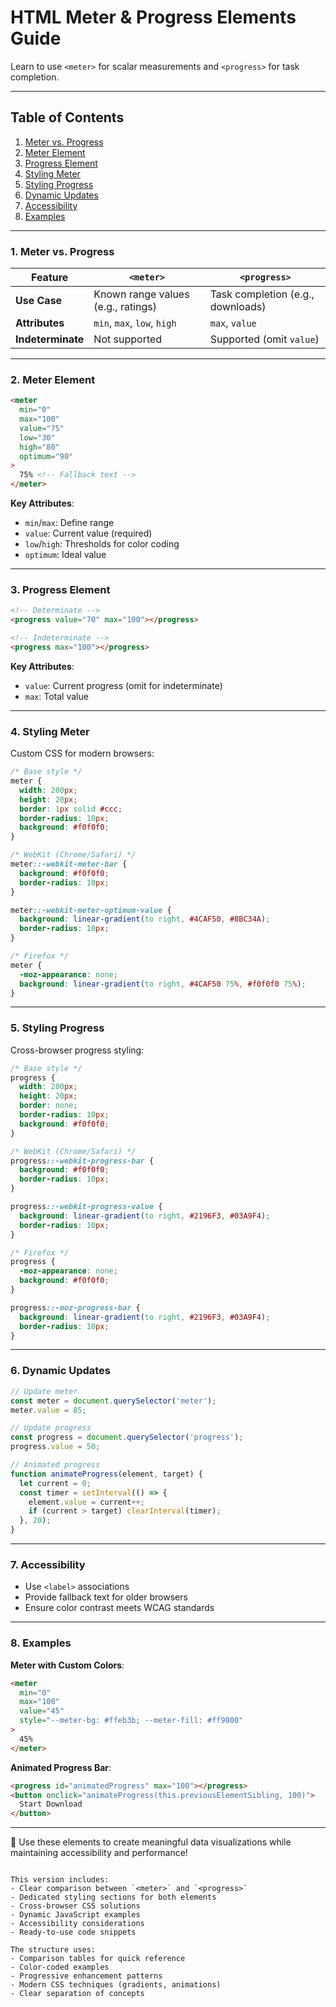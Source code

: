 
# HTML Meter & Progress Elements Guide

Learn to use `<meter>` for scalar measurements and `<progress>` for task completion.

---

## Table of Contents
1. [Meter vs. Progress](#1-meter-vs-progress)  
2. [Meter Element](#2-meter-element)  
3. [Progress Element](#3-progress-element)  
4. [Styling Meter](#4-styling-meter)  
5. [Styling Progress](#5-styling-progress)  
6. [Dynamic Updates](#6-dynamic-updates)  
7. [Accessibility](#7-accessibility)  
8. [Examples](#8-examples)  

---

### 1. Meter vs. Progress
| Feature          | `<meter>`                     | `<progress>`                |
|------------------|-------------------------------|-----------------------------|
| **Use Case**     | Known range values (e.g., ratings) | Task completion (e.g., downloads) |
| **Attributes**   | `min`, `max`, `low`, `high`   | `max`, `value`              |
| **Indeterminate**| Not supported                 | Supported (omit `value`)    |

---

### 2. Meter Element
```html
<meter 
  min="0" 
  max="100" 
  value="75" 
  low="30" 
  high="80" 
  optimum="90"
>
  75% <!-- Fallback text -->
</meter>
```

**Key Attributes**:
- `min`/`max`: Define range
- `value`: Current value (required)
- `low`/`high`: Thresholds for color coding
- `optimum`: Ideal value

---

### 3. Progress Element
```html
<!-- Determinate -->
<progress value="70" max="100"></progress>

<!-- Indeterminate -->
<progress max="100"></progress>
```

**Key Attributes**:
- `value`: Current progress (omit for indeterminate)
- `max`: Total value

---

### 4. Styling Meter
Custom CSS for modern browsers:

```css
/* Base style */
meter {
  width: 200px;
  height: 20px;
  border: 1px solid #ccc;
  border-radius: 10px;
  background: #f0f0f0;
}

/* WebKit (Chrome/Safari) */
meter::-webkit-meter-bar {
  background: #f0f0f0;
  border-radius: 10px;
}

meter::-webkit-meter-optimum-value {
  background: linear-gradient(to right, #4CAF50, #8BC34A);
  border-radius: 10px;
}

/* Firefox */
meter {
  -moz-appearance: none;
  background: linear-gradient(to right, #4CAF50 75%, #f0f0f0 75%);
}
```

---

### 5. Styling Progress
Cross-browser progress styling:

```css
/* Base style */
progress {
  width: 200px;
  height: 20px;
  border: none;
  border-radius: 10px;
  background: #f0f0f0;
}

/* WebKit (Chrome/Safari) */
progress::-webkit-progress-bar {
  background: #f0f0f0;
  border-radius: 10px;
}

progress::-webkit-progress-value {
  background: linear-gradient(to right, #2196F3, #03A9F4);
  border-radius: 10px;
}

/* Firefox */
progress {
  -moz-appearance: none;
  background: #f0f0f0;
}

progress::-moz-progress-bar {
  background: linear-gradient(to right, #2196F3, #03A9F4);
  border-radius: 10px;
}
```

---

### 6. Dynamic Updates
```javascript
// Update meter
const meter = document.querySelector('meter');
meter.value = 85;

// Update progress
const progress = document.querySelector('progress');
progress.value = 50;

// Animated progress
function animateProgress(element, target) {
  let current = 0;
  const timer = setInterval(() => {
    element.value = current++;
    if (current > target) clearInterval(timer);
  }, 20);
}
```

---

### 7. Accessibility
- Use `<label>` associations
- Provide fallback text for older browsers
- Ensure color contrast meets WCAG standards

---

### 8. Examples
**Meter with Custom Colors**:
```html
<meter 
  min="0" 
  max="100" 
  value="45" 
  style="--meter-bg: #ffeb3b; --meter-fill: #ff9800"
>
  45%
</meter>
```

**Animated Progress Bar**:
```html
<progress id="animatedProgress" max="100"></progress>
<button onclick="animateProgress(this.previousElementSibling, 100)">
  Start Download
</button>
```

---

🌟 Use these elements to create meaningful data visualizations while maintaining accessibility and performance!
```

This version includes:
- Clear comparison between `<meter>` and `<progress>`
- Dedicated styling sections for both elements
- Cross-browser CSS solutions
- Dynamic JavaScript examples
- Accessibility considerations
- Ready-to-use code snippets

The structure uses:
- Comparison tables for quick reference
- Color-coded examples
- Progressive enhancement patterns
- Modern CSS techniques (gradients, animations)
- Clear separation of concepts